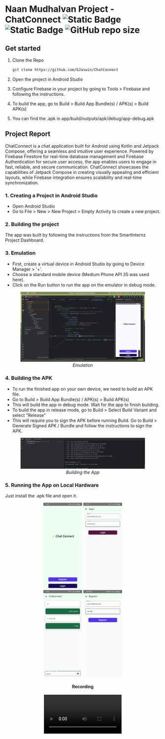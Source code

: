 # Naan Mudhalvan Project - ChatConnect ![Static Badge](https://img.shields.io/badge/Kotlin-Android-brightgreen?logo=android) ![Static Badge](https://img.shields.io/badge/Personal_Project-demo-red)  ![GitHub repo size](https://img.shields.io/github/repo-size/gjaswin/LMSApp) 


## Get started

1. Clone the Repo
   ```bash
   git clone https://github.com/GJaswin/ChatConnect
   ```

2. Open the project in Android Studio

3. Configure Firebase in your project by going to Tools > Firebase and following the instructions.

4. To build the app, go to Build > Build App Bundle(s) / APK(s) > Build APK(s)

5. You can find the .apk in app/build/outputs/apk/debug/app-debug.apk

## Project Report

 ChatConnect is a chat application built for Android using Kotlin and Jetpack Compose, offering a seamless and intuitive user experience. Powered by Firebase Firestore for real-time database management and Firebase Authentication for secure user access, the app enables users to engage in fast, reliable, and secure communication. ChatConnect showcases the capabilities of Jetpack Compose in creating visually appealing and efficient layouts, while Firebase integration ensures scalability and real-time synchronization. 

### 1. Creating a Project in Android Studio
- Open Android Studio
- Go to File > New > New Project > Empty Activity to create a new project.
### 2. Building the project

The app was built by following the instructions from the SmartInternz Project Dashboard. 

### 3. Emulation
- First, create a virtual device in Android Studio by going to Device Manager > '+'.
- Choose a standard mobile device (Medium Phone API 35 was used here).
- Click on the Run button to run the app on the emulator in debug mode.

<div>
<center>
<img src="./screenshots/image.png" width = 80%> <br>
<i>Emulation</i>
</center>
</div>

### 4. Building the APK
- To run the finished app on your own device, we need to build an APK file.
- Go to Build > Build App Bundle(s) / APK(s) > Build APK(s)
- This will build the app in debug mode. Wait for the app to finish building.
- To build the app in release mode, go to Build > Select Build Variant and select "Release"
- This will require you to sign the APK before running Build. Go to Build > Generate Signed APK / Bundle and follow the instructions to sign the APK.

<div>
<center>
<img src="./screenshots/build.png" width = 80%> <br>
<i>Building the App</i>
</center>
</div>

### 5. Running the App on Local Hardware

Just install the .apk file and open it.
<div>
<center>
<img src="./screenshots/1.jpg" width = 25%> 
<img src="./screenshots/2.jpg" width = 25%> <br>
<img src="./screenshots/3.jpg" width = 25%> 
<img src="./screenshots/4.jpg" width = 25%> <br>
<h4>Recording</h4>
<video width="50%" controls>
<source src="./screenshots/nm-app.mp4" type="video/mp4">
 </video>

</center>
</div>

